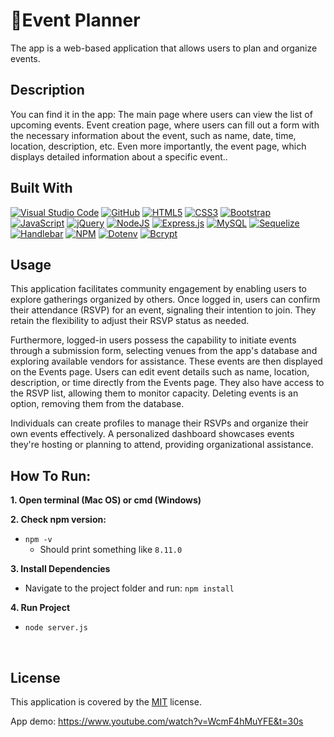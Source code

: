 <h1> 📎Event Planner</h1>

<p>The app is a web-based application that allows users to plan and organize events.</p>

## Description

<p>You can find it in the app: The main page where users can view the list of upcoming events.
Event creation page, where users can fill out a form with the necessary information about the event, such as name, date, time, location, description, etc.
Even more importantly, the event page, which displays detailed information about a specific event..</p>

## Built With
[![Visual Studio Code](https://img.shields.io/badge/Visual%20Studio%20Code-0078d7.svg?style=for-the-badge&logo=visual-studio-code&logoColor=white)](https://code.visualstudio.com/)
[![GitHub](https://img.shields.io/badge/GitHub-100000?style=for-the-badge&logo=github&logoColor=white)](https://github.com/)
[![HTML5](https://img.shields.io/badge/html5-%23E34F26.svg?style=for-the-badge&logo=html5&logoColor=white)](https://developer.mozilla.org/en-US/docs/Web/HTML)
[![CSS3](https://img.shields.io/badge/CSS3-1572B6?style=for-the-badge&logo=css3&logoColor=white)](https://developer.mozilla.org/en-US/docs/Web/CSS)
[![Bootstrap](https://img.shields.io/badge/Bootstrap-563D7C?style=for-the-badge&logo=bootstrap&logoColor=white)](https://getbootstrap.com/)
[![JavaScript](https://img.shields.io/badge/javascript-%23323330.svg?style=for-the-badge&logo=javascript&logoColor=%23F7DF1E)](https://developer.mozilla.org/en-US/docs/Web/JavaScript)
[![jQuery](https://img.shields.io/badge/jquery-%230769AD.svg?style=for-the-badge&logo=jquery&logoColor=white)](https://jquery.com/)
[![NodeJS](https://img.shields.io/badge/node.js-6DA55F?style=for-the-badge&logo=node.js&logoColor=white)](https://nodejs.org/en)
[![Express.js](https://img.shields.io/badge/express.js-%23404d59.svg?style=for-the-badge&logo=express&logoColor=%2361DAFB)](https://expressjs.com/)
[![MySQL](https://img.shields.io/badge/mysql-%2300f.svg?style=for-the-badge&logo=mysql&logoColor=white)](https://www.mysql.com/)
[![Sequelize](https://img.shields.io/badge/Sequelize-52B0E7?style=for-the-badge&logo=Sequelize&logoColor=white)](https://sequelize.org/)
[![Handlebar](https://img.shields.io/badge/Handlebars%20js-f0772b?style=for-the-badge&logo=handlebarsdotjs&logoColor=black)](https://handlebarsjs.com/)
[![NPM](https://img.shields.io/badge/NPM-%23CB3837.svg?style=for-the-badge&logo=npm&logoColor=white)](https://www.npmjs.com/)
[![Dotenv](https://img.shields.io/badge/Dotenv-000?style=for-the-badge&logo=javascript&logoColor=white)](https://www.npmjs.com/package/dotenv)
[![Bcrypt](https://img.shields.io/badge/Bcrypt-338?style=for-the-badge&logo=javascript&logoColor=white)](https://www.npmjs.com/package/bcrypt)

## Usage
This application facilitates community engagement by enabling users to explore gatherings organized by others. Once logged in, users can confirm their attendance (RSVP) for an event, signaling their intention to join. They retain the flexibility to adjust their RSVP status as needed.

Furthermore, logged-in users possess the capability to initiate events through a submission form, selecting venues from the app's database and exploring available vendors for assistance. These events are then displayed on the Events page. Users can edit event details such as name, location, description, or time directly from the Events page. They also have access to the RSVP list, allowing them to monitor capacity. Deleting events is an option, removing them from the database.

Individuals can create profiles to manage their RSVPs and organize their own events effectively. A personalized dashboard showcases events they're hosting or planning to attend, providing organizational assistance.

## How To Run:
**1. Open terminal (Mac OS) or cmd (Windows)**  

**2. Check npm version:**
* `npm -v`
  - Should print something like `8.11.0`

**3. Install Dependencies**
* Navigate to the project folder and run: `npm install`

**4. Run Project**
* `node server.js`
 <br>

## License
This application is covered by the [MIT](https://opensource.org/licenses/MIT) license.

App demo: https://www.youtube.com/watch?v=WcmF4hMuYFE&t=30s